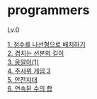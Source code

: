 # programmers

Lv.0

<a href="https://school.programmers.co.kr/learn/courses/30/lessons/181832" target="_blank"> 1. 정수를 나선형으로 배치하기 </a><br>
<a href="https://school.programmers.co.kr/learn/courses/30/lessons/120876" target="_blank"> 2. 겹치는 선분의 길이 </a><br>
<a href="https://school.programmers.co.kr/learn/courses/30/lessons/120956" target="_blank"> 3. 옹알이(1)</a><br>
<a href="https://school.programmers.co.kr/learn/courses/30/lessons/181916" target="_blank"> 4. 주사위 게임 3</a><br>
<a href="https://school.programmers.co.kr/learn/courses/30/lessons/120866" target="_blank"> 5. 안전지대</a><br>
<a href="https://school.programmers.co.kr/learn/courses/30/lessons/120923" target="_blank"> 6. 연속된 수의 합</a><br>
